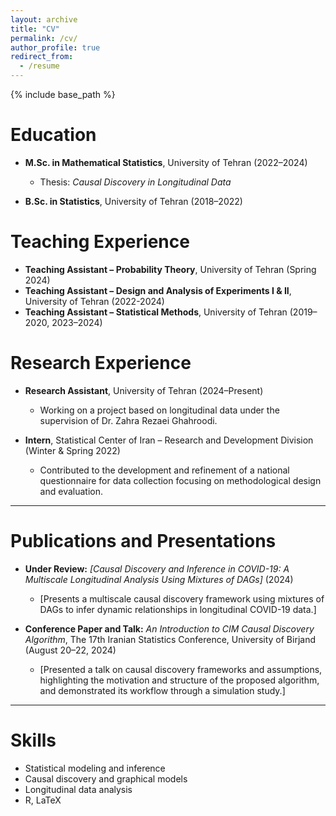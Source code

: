 ```yaml
---
layout: archive
title: "CV"
permalink: /cv/
author_profile: true
redirect_from:
  - /resume
---
```


{% include base_path %}

Education
======
* **M.Sc. in Mathematical Statistics**, University of Tehran (2022–2024)  
  * Thesis: *Causal Discovery in Longitudinal Data*  

* **B.Sc. in Statistics**, University of Tehran (2018–2022)

Teaching Experience
======
* **Teaching Assistant – Probability Theory**, University of Tehran (Spring 2024)  
* **Teaching Assistant – Design and Analysis of Experiments I & II**, University of Tehran (2022-2024)  
* **Teaching Assistant – Statistical Methods**, University of Tehran (2019–2020, 2023–2024)

Research Experience
======
* **Research Assistant**, University of Tehran (2024–Present)  
  * Working on a project based on longitudinal data under the supervision of Dr. Zahra Rezaei Ghahroodi.  

* **Intern**, Statistical Center of Iran – Research and Development Division (Winter & Spring 2022)  
  * Contributed to the development and refinement of a national questionnaire for data collection focusing on methodological design and evaluation.

---

Publications and Presentations
======
* **Under Review:** *[Causal Discovery and Inference in COVID-19: A Multiscale Longitudinal Analysis Using Mixtures of DAGs]* (2024)  
  * [Presents a multiscale causal discovery framework using mixtures of DAGs to infer dynamic relationships in longitudinal COVID-19 data.]  

* **Conference Paper and Talk:** *An Introduction to CIM Causal Discovery Algorithm*, The 17th Iranian Statistics Conference, University of Birjand (August 20–22, 2024)
  * [Presented a talk on causal discovery frameworks and assumptions, highlighting the motivation and structure of the proposed algorithm, and demonstrated its workflow through a simulation study.] 

---

Skills
======
* Statistical modeling and inference  
* Causal discovery and graphical models  
* Longitudinal data analysis  
* R, LaTeX  
